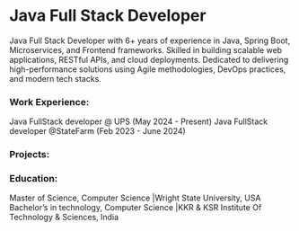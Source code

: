# Java Full Stack Developer 
Java Full Stack Developer with 6+ years of experience in Java, Spring Boot, Microservices, and Frontend frameworks. Skilled in building scalable web applications, RESTful APIs, and cloud deployments. Dedicated to delivering high-performance solutions using Agile methodologies, DevOps practices, and modern tech stacks.

### Work Experience:
Java FullStack developer @ UPS (May 2024 - Present)
Java FullStack developer @StateFarm (Feb 2023 - June 2024)


### Projects:















### Education:
Master of Science, Computer Science |Wright State University, USA 
Bachelor’s in technology, Computer Science |KKR & KSR Institute Of Technology & Sciences, India
